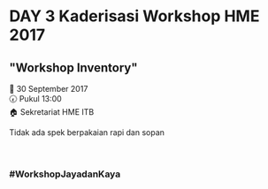 # DAY 3 Kaderisasi Workshop HME 2017

## "Workshop Inventory"


:date:  30 September 2017 <br>
:clock730:  Pukul 13:00 <br>
:house:  Sekretariat HME ITB <br>

Tidak ada spek berpakaian rapi dan sopan
<br> <br> <br>
### #WorkshopJayadanKaya
